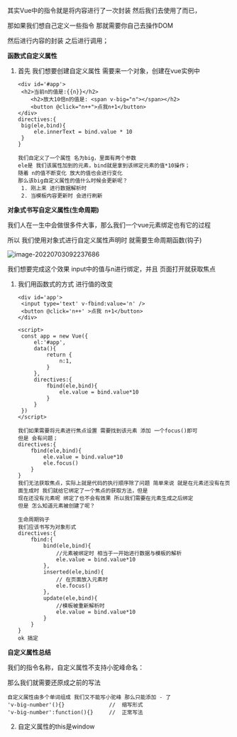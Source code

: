 其实Vue中的指令就是将内容进行了一次封装 然后我们去使用了而已，

那如果我们想自己定义一些指令 那就需要你自己去操作DOM

然后进行内容的封装 之后进行调用；

**函数式自定义属性**

1. 首先 我们想要创建自定义属性 需要来一个对象，创建在vue实例中

   ```vue
   <div id='#app'>
   	<h2>当前n的值是:{{n}}</h2>
       <h2>放大10倍n的值是: <span v-big="n"></span></h2>
       <button @click="n++">点我n+1</button>
   </div>
   directives:{
   	big(ele,bind){
   		ele.innerText = bind.value * 10 
   	}
   }
   
   我们自定义了一个属性 名为big，里面有两个参数 
   ele是 我们该属性加到的元素，bind就是拿到该绑定元素的值*10操作；
   随着 n的值不断变化 放大的值也会进行变化
   那么该big自定义属性的值什么时候会更新呢？	
   	1. 刚上来 进行数据解析时
   	2. 当模板内容更新时 会进行刷新
   ```
   
   

**对象式书写自定义属性(生命周期)**

我们人在一生中会做很多件大事，那么我们一个vue元素绑定也有它的过程

所以 我们使用对象式进行自定义属性声明时 就需要生命周期函数(钩子)

![image-20220703092237686](C:\Users\Administrator\AppData\Roaming\Typora\typora-user-images\image-20220703092237686.png)

我们想要完成这个效果 input中的值与n进行绑定，并且 页面打开就获取焦点

1. 我们用函数式的方式 进行值的改变

   ```
   <div id='app'>
   	<input type='text' v-fbind:value='n' />
   	<button @click='n++' >点我 n+1</button>
   </div>
   
   <script>
   	const app = new Vue({
   		el:'#app',
   		data(){
   			return {
   				n:1,
   			}
   		},
   		directives:{
   			fbind(ele,bind){
   				ele.value = bind.value*10
   			}
   		}
   	})
   </script>
   
   我们如果需要将元素进行焦点设置 需要找到该元素 添加 一个focus()即可
   但是 会有问题；
   directives:{
       fbind(ele,bind){
           ele.value = bind.value*10
           ele.focus()
       }
   }
   我们无法获取焦点，实际上就是代码的执行顺序除了问题 简单来说 就是在元素还没有在页面生成时 我们就给它绑定了一个焦点的获取方法，但是
   现在还没有元素呢 绑定了也不会有效果 所以我们需要在元素生成之后绑定
   但是 怎么知道元素被创建了呢？
   
   生命周期钩子
   我们应该书写为对象形式
   directives:{
       fbind:{
           bind(ele,bind){
               //元素被绑定时 相当于一开始进行数据与模板的解析
               ele.value = bind.value*10
           },
           inserted(ele,bind){
               // 在页面放入元素时
               ele.focus()
           },
           update(ele,bind){
               //模板被重新解析时
               ele.value = bind.value*10
           }
       }
   }
   ok 搞定
   ```

**自定义属性总结**

我们的指令名称，自定义属性不支持小驼峰命名：

那么我们就需要还原成之前的写法

```vue
自定义属性由多个单词组成 我们又不能写小驼峰 那么只能添加 - 了
'v-big-number'(){}				//	缩写形式
'v-big-number':function(){}		//	正常写法
```



2. 自定义属性的this是window





